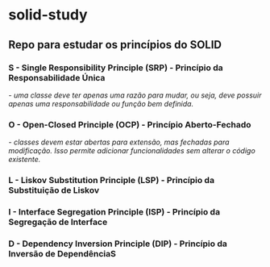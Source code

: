 #  solid-study
## Repo para estudar os princípios do SOLID
 
### S - Single Responsibility Principle (SRP) - Princípio da Responsabilidade Única
_- uma classe deve ter apenas uma razão para mudar, ou seja, deve possuir apenas uma responsabilidade ou função bem definida._
### O - Open-Closed Principle (OCP) - Princípio Aberto-Fechado
_- classes devem estar abertas para extensão, mas fechadas para modificação. Isso permite adicionar funcionalidades sem alterar o código existente._
### L - Liskov Substitution Principle (LSP) - Princípio da Substituição de Liskov
### I - Interface Segregation Principle (ISP) - Princípio da Segregação de Interface
### D - Dependency Inversion Principle (DIP) - Princípio da Inversão de DependênciaS


